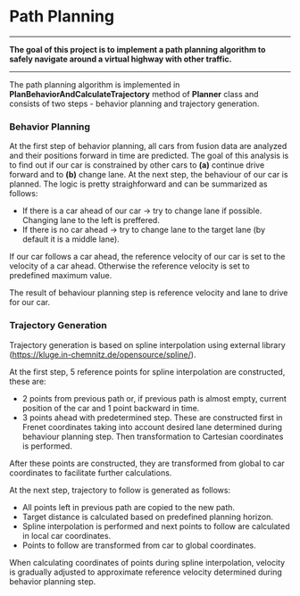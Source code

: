# **Path Planning**
---

**The goal of this project is to implement a path planning algorithm to safely navigate around a virtual highway with other traffic.**

---

The path planning algorithm is implemented in **PlanBehaviorAndCalculateTrajectory** method of **Planner** class and consists of two steps - behavior planning and trajectory generation.

### Behavior Planning

At the first step of behavior planning, all cars from fusion data are analyzed and their positions forward in time are predicted. The goal of this analysis is to find out if our car is constrained by other cars to **(a)** continue drive forward and to **(b)** change lane. At the next step, the behaviour of our car is planned. The logic is pretty straighforward and can be summarized as follows:

* If there is a car ahead of our car -> try to change lane if possible. Changing lane to the left is preffered.
* If there is no car ahead -> try to change lane to the target lane (by default it is a middle lane).

If our car follows a car ahead, the reference velocity of our car is set to the velocity of a car ahead. Otherwise the reference velocity is set to predefined maximum value.

The result of behaviour planning step is reference velocity and lane to drive for our car.

### Trajectory Generation

Trajectory generation is based on spline interpolation using external library (https://kluge.in-chemnitz.de/opensource/spline/).

At the first step, 5 reference points for spline interpolation are constructed, these are:

* 2 points from previous path or, if previous path is almost empty, current position of the car and 1 point backward in time.
* 3 points ahead with predetermined step. These are constructed first in Frenet coordinates taking into account desired lane determined during behaviour planning step. Then transformation to Cartesian coordinates is performed.

After these points are constructed, they are transformed from global to car coordinates to facilitate further calculations.

At the next step, trajectory to follow is generated as follows:

* All points left in previous path are copied to the new path.
* Target distance is calculated based on predefined planning horizon.
* Spline interpolation is performed and next points to follow are calculated in local car coordinates.
* Points to follow are transformed from car to global coordinates.

When calculating coordinates of points during spline interpolation, velocity is gradually adjusted to approximate reference velocity determined during behavior planning step.
